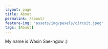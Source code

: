 ```yaml
---
layout: page
title: About
permalink: /about/
feature-img: "assets/img/pexels/circuit.jpeg"
tags: [About]
---
```


My name is Wasin Sae-ngow :)

